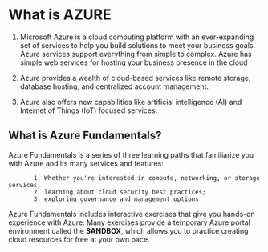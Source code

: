 # What is AZURE
1.  Microsoft Azure is a cloud computing platform with an ever-expanding set of services to help you build solutions to meet your business goals. Azure services support everything from simple to complex. Azure has simple web services for hosting your business presence in the cloud

2.  Azure provides a wealth of cloud-based services like remote storage, database hosting, and centralized account management.

3.  Azure also offers new capabilities like artificial intelligence (AI) and Internet of Things (IoT) focused services.

## What is Azure Fundamentals?
Azure Fundamentals is a series of three learning paths that familiarize you with Azure and its many services and features:

           1. Whether you're interested in compute, networking, or storage services;
           2. learning about cloud security best practices;
           3. exploring governance and management options

Azure Fundamentals includes interactive exercises that give you hands-on experience with Azure. Many exercises provide a temporary Azure portal environment called the **SANDBOX**, which allows you to practice creating cloud resources for free at your own pace.           


